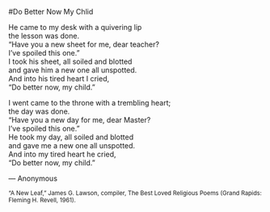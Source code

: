 #Do Better Now My Chlid

He came to my desk with a quivering lip  
the lesson was done.  
“Have you a new sheet for me, dear teacher?  
I’ve spoiled this one.”  
I took his sheet, all soiled and blotted  
and gave him a new one all unspotted.  
And into his tired heart I cried,  
“Do better now, my child.”

I went came to the throne with a trembling heart;  
the day was done.  
“Have you a new day for me, dear Master?  
I’ve spoiled this one.”  
He took my day, all soiled and blotted  
and gave me a new one all unspotted.  
And into my tired heart he cried,  
“Do better now, my child.”

 &mdash; Anonymous

<sup>“A New Leaf,” James G. Lawson, compiler, The Best Loved Religious Poems (Grand Rapids: Fleming H. Revell, 1961).</sup>